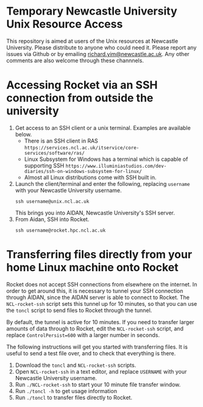 # Temporary Newcastle University Unix Resource Access

This repository is aimed at users of the Unix resources at Newcastle University. Please distribute to anyone who could need it. Please report any issues via Github or by emailing richard.yim@newcastle.ac.uk. Any other comments are also welcome through these channnels.

# Accessing Rocket via an SSH connection from outside the university
1. Get access to an SSH client or a unix terminal. Examples are available below.
   * There is an SSH client in RAS `https://services.ncl.ac.uk/itservice/core-services/software/ras/`
   * Linux Subsystem for Windows has a terminal which is capable of supporting SSH `https://www.illuminiastudios.com/dev-diaries/ssh-on-windows-subsystem-for-linux/`
   * Almost all Linux distributions come with SSH built in.
1. Launch the client/terminal and enter the following, replacing `username` with your Newcastle University username.
   ```
   ssh username@unix.ncl.ac.uk
   ```
   This brings you into AIDAN, Newcastle University's SSH server.
3. From Aidan, SSH into Rocket.
   ```
   ssh username@rocket.hpc.ncl.ac.uk
   ```

# Transferring files directly from your home Linux machine onto Rocket
Rocket does not accept SSH connections from elsewhere on the internet. In order to get around this, it is necessary to tunnel your SSH connection through AIDAN, since the AIDAN server is able to connect to Rocket. The `NCL-rocket-ssh` script sets this tunnel up for 10 minutes, so that you can use the `toncl` script to send files to Rocket through the tunnel.

By default, the tunnel is active for 10 minutes. If you need to transfer larger amounts of data through to Rocket, edit the `NCL-rocket-ssh` script, and replace `ControlPersist=600` with a larger number in seconds.

The following instructions will get you started with transferring files. It is useful to send a test file over, and to check that everything is there.

1. Download the `toncl` and `NCL-rocket-ssh` scripts.
1. Open `NCL-rocket-ssh` in a text editor, and replace `USERNAME` with your Newcastle University username.
1. Run `./NCL-rocket-ssh` to start your 10 minute file transfer window.
1. Run `./toncl -h` to get usage information
1. Run `./toncl` to transfer files directly to Rocket.
